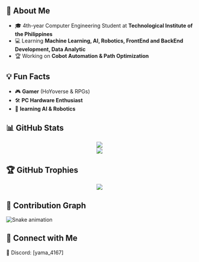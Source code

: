 ## 🚀 About Me
- 🎓 4th-year Computer Engineering Student at **Technological Institute of the Philippines**  
- 💻 Learning **Machine Learning, AI, Robotics, FrontEnd and BackEnd Development, Data Analytic**  
- 🏆 Working on **Cobot Automation & Path Optimization**

## 💡 Fun Facts
- 🎮 **Gamer** (HoYoverse & RPGs)
- 🛠️ **PC Hardware Enthusiast**
- 🚀 **learning AI & Robotics**

## 📊 GitHub Stats  
<p align="center">
  <img src="https://github-readme-streak-stats.herokuapp.com/?user=KevinS4160&theme=radical" />
  <br>
  <img src="https://github-readme-stats.vercel.app/api?username=KevinS4160&show_icons=true&theme=radical" />
</p>

## 🏆 GitHub Trophies  
<p align="center">
  <img src="https://github-profile-trophy.vercel.app/?username=KevinS4160&theme=onedark" />
</p>

## 🐍 Contribution Graph  
![Snake animation](https://raw.githubusercontent.com/KevinS4160/Mobius-/output/github-contribution-grid-snake-dark.svg)

## 🔗 Connect with Me  
💬 Discord: [yama_4167]  
